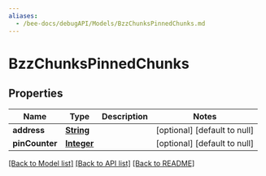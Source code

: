 ```yaml
---
aliases:
  - /bee-docs/debugAPI/Models/BzzChunksPinnedChunks.md
---
```

# BzzChunksPinnedChunks
## Properties

Name | Type | Description | Notes
------------ | ------------- | ------------- | -------------
**address** | [**String**](string.md) |  | [optional] [default to null]
**pinCounter** | [**Integer**](integer.md) |  | [optional] [default to null]

[[Back to Model list]](../README.md#documentation-for-models) [[Back to API list]](../README.md#documentation-for-api-endpoints) [[Back to README]](../README.md)
